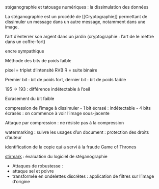 stéganographie et tatouage numériques : la dissimulation des données

 La stéganographie est un procédé de [[Cryptographie]] permettant de dissimuler un message dans un autre message, notamment dans une image.

l’art d’enterrer son argent dans un jardin (cryptographie : l’art de le mettre dans un coffre-fort)

encre sympathique

 Méthode des bits de poids faible

 pixel = triplet d’intensité RVB R = suite binaire

Premier bit : bit de poids fort, dernier bit : bit de poids faible

195 -> 193 : différence indétectable à l’oeil

Ecrasement du bit faible

compression de l’image à dissimuler - 1 bit écrasé : indétectable - 4 bits écrasés : on commence à voir l’image sous-jacente

Attaque par compression : ne résiste pas à la compression

watermarking : suivre les usages d’un document : protection des droits d’auteur

identification de la copie qui a servi à la fraude Game of Thrones

[stirmark](https://www.petitcolas.net/watermarking/stirmark/) : évaluation du logiciel de stéganographie

- Attaques de robustesse : 
- attaque sel et poivre
- transformée en ondelettes discrètes : application de filtres sur l’image d’origine